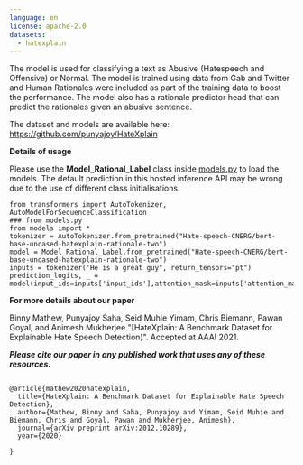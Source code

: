 ```yaml
---
language: en
license: apache-2.0
datasets:
  - hatexplain
---
```


The model is used for classifying a text as Abusive (Hatespeech and Offensive) or Normal. The model is trained using data from Gab and Twitter and Human Rationales were included as part of the training data to boost the performance. The model also has a rationale predictor head that can predict the rationales given an abusive sentence.                                                                                                    
 
The dataset and models are available here: https://github.com/punyajoy/HateXplain

**Details of usage**

Please use the **Model_Rational_Label** class inside [models.py](models.py) to load the models. The default prediction in this hosted inference API may be wrong due to the use of different class initialisations.

~~~
from transformers import AutoTokenizer, AutoModelForSequenceClassification
### from models.py
from models import *
tokenizer = AutoTokenizer.from_pretrained("Hate-speech-CNERG/bert-base-uncased-hatexplain-rationale-two")
model = Model_Rational_Label.from_pretrained("Hate-speech-CNERG/bert-base-uncased-hatexplain-rationale-two")
inputs = tokenizer('He is a great guy", return_tensors="pt")
prediction_logits, _ = model(input_ids=inputs['input_ids'],attention_mask=inputs['attention_mask'])
~~~

**For more details about our paper**

Binny Mathew, Punyajoy Saha, Seid Muhie Yimam, Chris Biemann, Pawan Goyal, and Animesh Mukherjee "[HateXplain: A Benchmark Dataset for Explainable Hate Speech Detection)". Accepted at AAAI 2021.

***Please cite our paper in any published work that uses any of these resources.***
~~~

@article{mathew2020hatexplain,
  title={HateXplain: A Benchmark Dataset for Explainable Hate Speech Detection},
  author={Mathew, Binny and Saha, Punyajoy and Yimam, Seid Muhie and Biemann, Chris and Goyal, Pawan and Mukherjee, Animesh},
  journal={arXiv preprint arXiv:2012.10289},
  year={2020}

}

~~~




